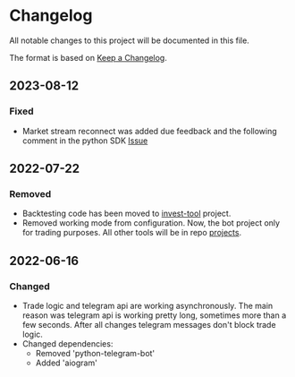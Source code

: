 # Changelog

All notable changes to this project will be documented in this file.

The format is based on [Keep a Changelog](https://keepachangelog.com/en/1.0.0/).

## 2023-08-12
### Fixed
- Market stream reconnect was added due feedback and the following comment in the python SDK [Issue](https://github.com/Tinkoff/invest-python/issues/210#issuecomment-1482780561)

## 2022-07-22
### Removed
- Backtesting code has been moved to
[invest-tool](https://github.com/EIDiamond/invest-tools/tree/main/backtesting/tinkoff_historic_candles_py) project. 
- Removed working mode from configuration. 
Now, the bot project only for trading purposes. 
All other tools will be in repo [projects](https://github.com/EIDiamond).   

## 2022-06-16
### Changed
- Trade logic and telegram api are working asynchronously. 
The main reason was telegram api is working pretty long, sometimes more than a few seconds.
After all changes telegram messages don't block trade logic.
- Changed dependencies: 
  - Removed 'python-telegram-bot'
  - Added 'aiogram' 
